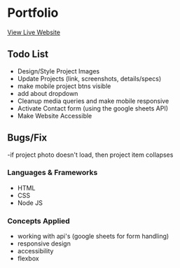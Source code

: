 # Portfolio

[View Live Website](https://daverich.dev)

## Todo List

- Design/Style Project Images
- Update Projects (link, screenshots, details/specs)
- make mobile project btns visible
- add about dropdown
- Cleanup media queries and make mobile responsive
- Activate Contact form (using the google sheets API)
- Make Website Accessible

## Bugs/Fix

-if project photo doesn't load, then project item collapses 

### Languages & Frameworks

- HTML
- CSS
- Node JS

### Concepts Applied

- working with api's (google sheets for form handling)
- responsive design
- accessibility
- flexbox